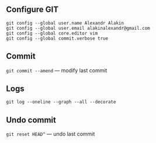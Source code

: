 ## Configure GIT
```
git config --global user.name Alexandr Alakin
git config --global user.email alakinalexandr@gmail.com
git config --global core.editor vim
git config --global commit.verbose true
```

## Commit
`git commit --amend` — modify last commit

## Logs
`git log --oneline --graph --all --decorate`

## Undo commit
`git reset HEAD^` — undo last commit
